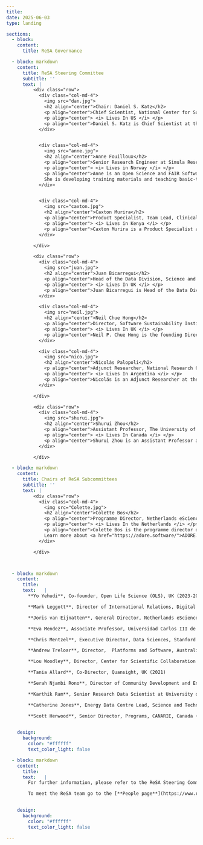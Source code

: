 ```yaml
---
title: 
date: 2025-06-03
type: landing

sections:
  - block: 
    content:
      title: ReSA Governance

  - block: markdown
    content:
      title: ReSA Steering Committee
      subtitle: ''
      text: |
          <div class="row">
            <div class="col-md-4">
              <img src="dan.jpg">
              <h2 align="center">Chair: Daniel S. Katz</h2>
              <p align="center">Chief Scientist, National Center for Supercomputing Applications (NCSA), University of Illinois</p>
              <p align="center"> <i> Lives In US </i> </p>
              <p align="center">Daniel S. Katz is Chief Scientist at the National Center for Supercomputing Applications (NCSA), and Research Associate Professor in Computer Science, Electrical and Computer Engineering, and the School of Information Sciences (iSchool) at the University of Illinois Urbana-Champaign. He was previously a Senior Fellow at the University of Chicago and Argonne National Laboratory, a Program Director at the National Science Foundation, and had roles at Louisiana State University, NASA JPL, and Cray Research. Dan's interest is in the development and use of advanced cyberinfrastructure to solve challenging problems at multiple scales, including applications, algorithms, fault tolerance, and programming in parallel and distributed computing, and policy issues such as citation and credit mechanisms and practices associated with software and data, organization and community practices for collaboration, and career paths for computing researchers. He is a senior member of the IEEE and ACM, co-founder and current Associate Editor-in-Chief of the <a href="https://joss.theoj.org/">Journal of Open Source Software</a>, and co-founder of the <a href="https://us-rse.org/">US Research Software Engineer Association (US-RSE)</a>.</p>
            </div>


            <div class="col-md-4">
              <img src="anne.jpg">
              <h2 align="center">Anne Fouilloux</h2>
              <p align="center">Senior Research Engineer at Simula Research Laboratory</p>
              <p align="center"> <i> Lives in Norway </i> </p>
              <p align="center">Anne is an Open Science and FAIR Software and Data Advocate. She is working at Simula Research Laboratory (Oslo, Norway) and is  leading the Nordic Infrastructure Collaboration on Earth System Tools (NICEST) at the Nordic e-infrastructure Collaboration (NeIC). She never works alone, always in collaboration with community driven initiatives and open source communities such as Pangeo, The Environmental Data Science Book, The Turing Way and the Galaxy Project.
              She is developing training materials and teaching basic-to-advanced research computing skills to students, researchers, Research Software Engineers from all disciplines to advance FAIRness of Software management and development practices so that research groups can collaboratively develop, review, discuss, test, share and reuse their codes.</p>
            </div>


            <div class="col-md-4">
              <img src="caxton.jpg">
              <h2 align="center">Caxton Murira</h2>
              <p align="center">Product Specialist, Team Lead, Clinical Research and Trials Community (CRTC) programme at the Science for Africa Foundation</p>
              <p align="center"> <i> Lives in Kenya </i> </p>
              <p align="center">Caxton Murira is a Product Specialist and team lead for the <a href="https://scienceforafrica.foundation/clinical-research-and-trials-community">Clinical Research and Trials Community (CRTC) programme</a> at the <a href="https://scienceforafrica.foundation/">Science for Africa Foundation</a>. He is passionate about data and has delivered successful projects in a myriad of sectors such as health, governance, climate change for INGOs, government and public institutions. Caxton has an MSc in project management and a BSc in computer science. Prior to joining SFA Foundation, he worked at the African Academy of Sciences and other not for profit outfits in similar roles. Caxton is keen to promote open research initiatives, open data, and research software, with the goal of achieving fair access to healthcare and creating sustainable innovative solutions that address Africa's most pressing challenges.</p>
            </div>

          </div>

          <div class="row">
            <div class="col-md-4">
              <img src="juan.jpg">
              <h2 align="center">Juan Bicarregui</h2>
              <p align="center">Head of the Data Division, Science and Technology Facilities Council (STFC)</p>
              <p align="center"> <i> Lives In UK </i> </p>
              <p align="center">​​​Juan Bicarregui is Head of the Data Division in the Scientific Computing Department at STFC. Juan’s division has responsibility for research and development of the data systems that handle much of the huge volume of scientific data that is produced by the STFC research facilities. Juan has played a key role in formulating UK policy on opening up access to research outputs and chaired the cross Research Council group which published the RCUK Joint Principles on Data and associated Guidelines. Juan was a member of the steering group that set up the Research Data Alliance and co-chaired the RDA Organisational Advisory Board. Currently, Juan is coordinator of the H2020 EOSCpilot project that is supporting the first phase in the development of the European Open Science Cloud.</p>
            </div>

            <div class="col-md-4">
              <img src="neil.jpg">
              <h2 align="center">Neil Chue Hong</h2>
              <p align="center">Director, Software Sustainability Institute, University of Edinburgh</p>
              <p align="center"> <i> Lives In UK </i> </p>
              <p align="center">Neil P. Chue Hong is the founding Director of the Software Sustainability Institute and Professor of Research Software Policy and Practice at EPCC, University of Edinburgh. He works to improve software sustainability, research software engineering practices, research software communities of practice, and the impact of research software policy and incentives. He has co-led development and implementation of international research software guidelines including the FAIR Principles for Research Software, Software Citation Principles, and NISO Reproducibility Badging and Definitions. He holds a number of research funder advisory roles, including chairing the steering committee for the UK’s exascale software, algorithms and infrastructure programme (ExCALIBUR) and a member of the UKRI Net Zero Digital Research Infrastructure steering committee, BBSRC Transformative Technologies strategic advisory panel, and NERC Digital Research Infrastructure Investment Board. He is the Editor-in-Chief for the Journal of Open Research Software, and co-editor of “Software Engineering for Science”.</p>
            </div>

            <div class="col-md-4">
              <img src="nico.jpg">
              <h2 align="center">Nicolás Palopoli</h2>
              <p align="center">Adjunct Researcher, National Research Council in Argentina (CONICET)</p>
              <p align="center"> <i> Lives In Argentina </i> </p>
              <p align="center">Nicolás is an Adjunct Researcher at the National Research Council in Argentina (CONICET) and a Project Leader at the Structural Bioinformatics Group, Universidad Nacional de Quilmes (UNQ, Buenos Aires, Argentina). His research is focused on understanding the functional nature of proteins, with special interest in their evolutionary relationships and their interactions in biological systems. He is a certified trainer and over the last 15 years he has delivered online and virtual courses on biology, programming and education for graduate and postgraduate university students, as well as several workshops in different communities of practice. Nicolas is also the Co-Executive Director and Advisory Committee Chair of MetaDocencia, an online community that builds scientific and technical capacities through the co-creation of networks, learning spaces, and accessible resources focused on Spanish-speaking communities.</p>
            </div>

          </div>

          <div class="row">
            <div class="col-md-4">
              <img src="shurui.jpg">
              <h2 align="center">Shurui Zhou</h2>
              <p align="center">Assistant Professor, The University of Toronto</p>
              <p align="center"> <i> Lives In Canada </i> </p>
              <p align="center">Shurui Zhou is an Assistant Professor at the University of Toronto. Her research focuses on facilitating distributed and interdisciplinary software teams to build high-quality systems, including but not limited to building better programming environments for software developers, designing better code review and issue tracking systems to facilitate better collaboration among team members, and identifying vulnerabilities from the codebase. She studies and tackles the problems from both technical and social perspectives, especially in the context of modern open-source collaboration forms, Industrial plant software, and interdisciplinary teams when building AI-based systems or scientific software. She also investigates the collaboration challenges for hardware teams, specifically for CAD designers using online collaborative platforms. To achieve her goals, she combines advances in tooling and software engineering principles with insights from other disciplines that study human collaboration, for which she combines and mixes a wide range of research methods.</p>
            </div>

          </div>

  - block: markdown
    content:
      title: Chairs of ReSA Subcommittees
      subtitle: ''
      text: |
          <div class="row">
            <div class="col-md-4">
              <img src="Colette.jpg">
              <h2 align="center">Colette Bos</h2>
              <p align="center">Programme Director, Netherlands eScience Centre</p>
              <p align="center"> <i> Lives In the Netherlands </i> </p>
              <p align="center">Colette Bos is the programme director of the Netherlands eScience Center. Her main responsibility is the call strategy and responsibility for the project portfolio. For this, she works closely with the Programme Managers. She also contributes to the general management of the eScience Center in the directors’ team and to external relations of the Netherlands eScience Center. Colette obtained her PhD at Utrecht University, with research on how scientists connect their work to large societal goals in science policy. After that, she moved to the Dutch Research Council (NWO), where she worked as a coordinator on the development of the Dutch National Research Agenda and as management board member in the European Joint Programming Initiative Urban Europe. This was followed by two years as board secretary at the Mathematics department of Utrecht University, where she contributed to strategy and policy development and implementation of the department and where she managed operational matters.
              Learn more about <a href="https://adore.software/">ADORE.software </a>.</p>
            </div>

          </div>



  - block: markdown
    content:
      title:
      text:   |
        **Yo Yehudi**, Co-founder, Open Life Science (OLS), UK (2023-2025)

        **Mark Leggott**, Director of International Relations, Digital Research Alliance of Canada (2021-2024)

        **Joris van Eijnatten**, General Director, Netherlands eScience Center; and Professor of Digital History, Utrecht University (2021-2024)

        **Eva Mendez**, Associate Professor, Universidad Carlos III de Madrid, Spain (2021 -2023)

        **Chris Mentzel**, Executive Director, Data Sciences, Stanford Data Science Initiative, Stanford University, USA (2019 - 2023)

        **Andrew Treloar**, Director,  Platforms and Software, Australian Research Data Commons, Australia (2019 -2023)

        **Lou Woodley**, Director, Center for Scientific Collaboration and Community Engagement, UK (2021 - 2023)

        **Tania Allard**, Co-Director, Quansight, UK (2021)

        **Serah Njambi Rono**, Director of Community Development and Engagement, The Carpentries, Estonia (2021)

        **Karthik Ram**, Senior Research Data Scientist at University of California, Berkeley, USA (2019-2021)

        **Catherine Jones**, Energy Data Centre Lead, Science and Technologies Facilities Council, UK (2019-2020)

        **Scott Henwood**, Senior Director, Programs, CANARIE, Canada (2019)
    

    design:
      background:
        color: "#ffffff"
        text_color_light: false       

  - block: markdown
    content:
      title:
      text:   |
        For further information, please refer to the ReSA Steering Committee [**Terms of Reference**](https://docs.google.com/document/d/1cr6jce4TBgd0KJemYtpuK-V4CQW1ZAYlcVqnJi4ZRCg/edit?tab=t.0#heading=h.qc1uwr8o0jhl)

        To meet the ReSA team go to the [**People page**](https://www.researchsoft.org/people/).
    

    design:
      background:
        color: "#ffffff"
        text_color_light: false       

---
```

